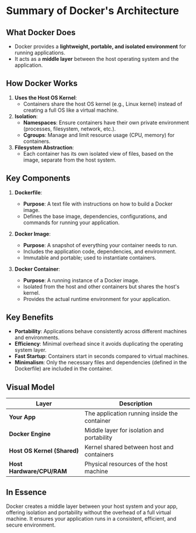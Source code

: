 # **Summary of Docker's Architecture**

## **What Docker Does**
- Docker provides a **lightweight, portable, and isolated environment** for running applications.
- It acts as a **middle layer** between the host operating system and the application.

## **How Docker Works**
1. **Uses the Host OS Kernel**:
   - Containers share the host OS kernel (e.g., Linux kernel) instead of creating a full OS like a virtual machine.
2. **Isolation**:
   - **Namespaces**: Ensure containers have their own private environment (processes, filesystem, network, etc.).
   - **Cgroups**: Manage and limit resource usage (CPU, memory) for containers.
3. **Filesystem Abstraction**:
   - Each container has its own isolated view of files, based on the image, separate from the host system.

## **Key Components**
1. **Dockerfile**:
   - **Purpose**: A text file with instructions on how to build a Docker image.
   - Defines the base image, dependencies, configurations, and commands for running your application.

2. **Docker Image**:
   - **Purpose**: A snapshot of everything your container needs to run.
   - Includes the application code, dependencies, and environment.
   - Immutable and portable; used to instantiate containers.

3. **Docker Container**:
   - **Purpose**: A running instance of a Docker image.
   - Isolated from the host and other containers but shares the host's kernel.
   - Provides the actual runtime environment for your application.

## **Key Benefits**
- **Portability**: Applications behave consistently across different machines and environments.
- **Efficiency**: Minimal overhead since it avoids duplicating the operating system layer.
- **Fast Startup**: Containers start in seconds compared to virtual machines.
- **Minimalism**: Only the necessary files and dependencies (defined in the Dockerfile) are included in the container.


## **Visual Model**

| **Layer**                  | **Description**                               |
|----------------------------|-----------------------------------------------|
| **Your App**               | The application running inside the container |
| **Docker Engine**          | Middle layer for isolation and portability   |
| **Host OS Kernel (Shared)**| Kernel shared between host and containers    |
| **Host Hardware/CPU/RAM**  | Physical resources of the host machine       |


## **In Essence**
Docker creates a middle layer between your host system and your app, offering isolation and portability without the overhead of a full virtual machine. It ensures your application runs in a consistent, efficient, and secure environment.